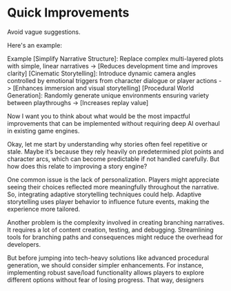 # Quick Improvements

 Avoid vague suggestions.

Here's an example:

Example
[Simplify Narrative Structure]: Replace complex multi-layered plots with simple, linear narratives -> [Reduces development time and improves clarity]
[Cinematic Storytelling]: Introduce dynamic camera angles controlled by emotional triggers from character dialogue or player actions -> [Enhances immersion and visual storytelling]
[Procedural World Generation]: Randomly generate unique environments ensuring variety between playthroughs -> [Increases replay value]

Now I want you to think about what would be the most impactful improvements that can be implemented without requiring deep AI overhaul in existing game engines.

Okay, let me start by understanding why stories often feel repetitive or stale. Maybe it’s because they rely heavily on predetermined plot points and character arcs, which can become predictable if not handled carefully. But how does this relate to improving a story engine?

One common issue is the lack of personalization. Players might appreciate seeing their choices reflected more meaningfully throughout the narrative. So, integrating adaptive storytelling techniques could help. Adaptive storytelling uses player behavior to influence future events, making the experience more tailored.

Another problem is the complexity involved in creating branching narratives. It requires a lot of content creation, testing, and debugging. Streamlining tools for branching paths and consequences might reduce the overhead for developers.

But before jumping into tech-heavy solutions like advanced procedural generation, we should consider simpler enhancements. For instance, implementing robust save/load functionality allows players to explore different options without fear of losing progress. That way, designers